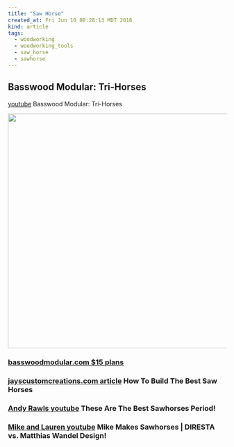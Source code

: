 ```yaml
---
title: "Saw Horse"
created_at: Fri Jun 10 08:28:13 MDT 2016
kind: article
tags:
  - woodworking
  - woodworking_tools
  - saw_horse
  - sawhorse
---
```


## Basswood Modular: Tri-Horses

<a href="https://www.youtube.com/watch?v=kpJcG8J1-bs" target="_blank">youtube</a>
Basswood Modular: Tri-Horses


<img src="/assets/images/basswood-tri-horse-01.png" width="540px">

### <a href="http://www.basswoodmodular.com/Default.asp" target="_blank">basswoodmodular.com $15 plans</a>

### <a href="http://jayscustomcreations.com/2013/04/saw-horses/" target="_blank">jayscustomcreations.com article</a> How To Build The Best Saw Horses

<h3>
  <a href="https://www.youtube.com/watch?v=NuO5HOJFA-c" target="_blank">Andy Rawls youtube</a>
  These Are The Best Sawhorses Period!
</h3>

<h3>
  <a href="https://www.youtube.com/watch?v=2efSTBtenJM&t=44s" target="_blank">Mike and Lauren youtube</a>
  Mike Makes Sawhorses | DIRESTA vs. Matthias Wandel Design!
</h3>

<!--
html boilerplate
<a href="" target="_blank"></a>
<a name=""></a>
<img src="" width="400px">
<ul>
  <li></li>
</ul>
<pre>
</pre>
<p style="margin-bottom: 2em;"></p>
<hr style="border: 0; height: 3px; background: #333; background-image: linear-gradient(to right, #ccc, #333, #ccc);">
<pre><code>
</code></pre>
<math xmlns='http://www.w3.org/1998/Math/MathML' display='block'>
</math>
-->
